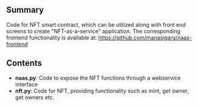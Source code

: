## Summary

Code for NFT smart contract, which can be utilized along with front end screens to create "NFT-as-a-service" application.
The corresponding frontend functionality is available at:
https://github.com/manasigarg/naas-frontend

## Contents

- **naas.py**: Code to expose the NFT functions through a webservice interface
- **nft.py**: Code for NFT, providing functionality such as mint, get owner, get owners etc.
